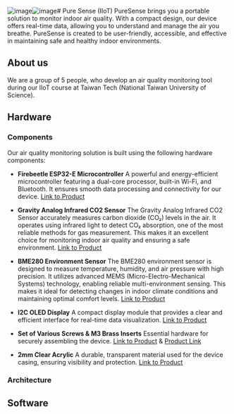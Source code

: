 ![image](https://github.com/user-attachments/assets/2310d6c7-e39a-474d-8086-a11e54abdca3)![image](https://github.com/user-attachments/assets/cc1c5396-dbc7-4156-bf5b-c9512c59513a)# Pure Sense (IIoT)
PureSense brings you a portable solution to monitor indoor air quality. With a compact design, our device offers real-time data, allowing you to understand and manage the air you breathe. PureSense is created to be user-friendly, accessible, and effective in maintaining safe and healthy indoor environments.

## About us
We are a group of 5 people, who develop an air quality monitoring tool during our IIoT course at Taiwan Tech (National Taiwan University of Science).

## Hardware

### Components
Our air quality monitoring solution is built using the following hardware components:
- __Firebeetle ESP32-E Microcontroller__
A powerful and energy-efficient microcontroller featuring a dual-core processor, built-in Wi-Fi, and Bluetooth. It ensures smooth data processing and connectivity for our device. [Link to Product](https://bit.ly/2VYygmj)

- __Gravity Analog Infrared CO2 Sensor__
The Gravity Analog Infrared CO2 Sensor accurately measures carbon dioxide (CO₂) levels in the air. It operates using infrared light to detect CO₂ absorption, one of the most reliable methods for gas measurement. This makes it an excellent choice for monitoring indoor air quality and ensuring a safe environment. [Link to Product](https://amzn.to/3CrzOGm)

- __BME280 Environment Sensor__
The BME280 environment sensor is designed to measure temperature, humidity, and air pressure with high precision. It utilizes advanced MEMS (Micro-Electro-Mechanical Systems) technology, enabling reliable multi-environment sensing. This makes it ideal for detecting changes in indoor climate conditions and maintaining optimal comfort levels. [Link to Product](https://amzn.to/3sVXmQw)

- __I2C OLED Display__
A compact display module that provides a clear and efficient interface for real-time data visualization. [Link to Product](https://amzn.to/3MFgTg7)

- __Set of Various Screws & M3 Brass Inserts__
Essential hardware for securely assembling the device. [Link to Product](https://amzn.to/3J2Bskq) & [Product Link](https://amzn.to/3MBvEjS)

- __2mm Clear Acrylic__
A durable, transparent material used for the device casing, ensuring visibility and protection. [Link to Product](https://amzn.to/3vRgL7d)

### Architecture

## Software

